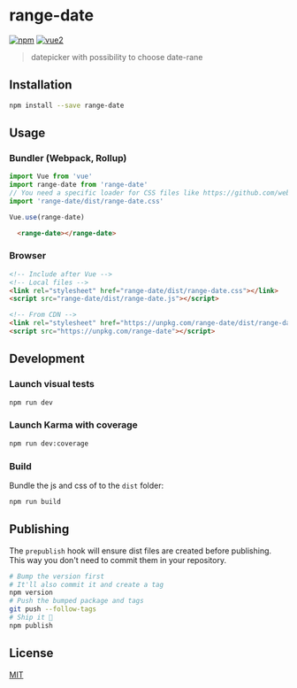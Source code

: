 # range-date

[![npm](https://img.shields.io/npm/v/range-date.svg)](https://www.npmjs.com/package/range-date) [![vue2](https://img.shields.io/badge/vue-2.x-brightgreen.svg)](https://vuejs.org/)

> datepicker with possibility to choose date-rane

## Installation

```bash
npm install --save range-date
```

## Usage

### Bundler (Webpack, Rollup)

```js
import Vue from 'vue'
import range-date from 'range-date'
// You need a specific loader for CSS files like https://github.com/webpack/css-loader
import 'range-date/dist/range-date.css'

Vue.use(range-date)
```
```html
  <range-date></range-date>
```
### Browser

```html
<!-- Include after Vue -->
<!-- Local files -->
<link rel="stylesheet" href="range-date/dist/range-date.css"></link>
<script src="range-date/dist/range-date.js"></script>

<!-- From CDN -->
<link rel="stylesheet" href="https://unpkg.com/range-date/dist/range-date.css"></link>
<script src="https://unpkg.com/range-date"></script>
```

## Development

### Launch visual tests

```bash
npm run dev
```

### Launch Karma with coverage

```bash
npm run dev:coverage
```

### Build

Bundle the js and css of to the `dist` folder:

```bash
npm run build
```


## Publishing

The `prepublish` hook will ensure dist files are created before publishing. This
way you don't need to commit them in your repository.

```bash
# Bump the version first
# It'll also commit it and create a tag
npm version
# Push the bumped package and tags
git push --follow-tags
# Ship it 🚀
npm publish
```

## License

[MIT](http://opensource.org/licenses/MIT)
